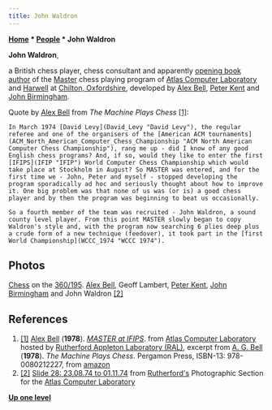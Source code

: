 ```yaml
---
title: John Waldron
---
```

**[Home](Home "Home") \* [People](People "People") \* John Waldron**


**John Waldron**,  

a British chess player, chess consultant and apparently [opening book author](Category:Opening_Book_Author "Category:Opening Book Author") of the [Master](Master "Master") chess playing program of [Atlas Computer Laboratory](Atlas_Computer_Laboratory "Atlas Computer Laboratory") and [Harwell](https://en.wikipedia.org/wiki/Atomic_Energy_Research_Establishment) at [Chilton, Oxfordshire](https://en.wikipedia.org/wiki/Chilton,_Oxfordshire), developed by [Alex Bell](Alex_Bell "Alex Bell"), [Peter Kent](Peter_Kent "Peter Kent") and [John Birmingham](John_Birmingham "John Birmingham").






Quote by [Alex Bell](Alex_Bell "Alex Bell") from *The Machine Plays Chess* <a id="cite-note-1" href="#cite-ref-1">[1]</a>:




```
In March 1974 [David Levy](David_Levy "David Levy"), the regular referee and one of the organisers of the [American ACM tournaments](ACM_North_American_Computer_Chess_Championship "ACM North American Computer Chess Championship"), rang me up - did I know of any good English chess programs? And, if so, would they like to enter the first [IFIPS](IFIP "IFIP") World Computer Chess Championship which would take place at Stockholm in August? So MASTER was entered, and for the first time we - John, Peter and myself - stopped developing the program sporadically ad hoc and seriously thought about how to improve it. One big problem was that none of us was (or is) a good chess player and by then the program was beginning to beat us occasionally.

```


```
So a fourth member of the team was recruited - John Waldron, a sound county level player. From this point MASTER slowly began to copy Waldron's style and, with the program now searching 6 plies deep plus a crude form of a new technique (feedover), it took part in the [first World Championship](WCCC_1974 "WCCC 1974"). 

```

## Photos


 [](http://www.chilton-computing.org.uk/gallery/ral/slide28.htm) 
[Chess](Master "Master") on the [360/195](IBM_360 "IBM 360"). [Alex Bell](Alex_Bell "Alex Bell"), Geoff Lambert, [Peter Kent](Peter_Kent "Peter Kent"), [John Birmingham](John_Birmingham "John Birmingham") and John Waldron <a id="cite-note-2" href="#cite-ref-2">[2]</a>



## References


1. <a id="cite-ref-1" href="#cite-note-1">[1]</a> [Alex Bell](Alex_Bell "Alex Bell") (**1978**). *[MASTER at IFIPS](http://www.chilton-computing.org.uk/acl/applications/cocoa/p008.htm)*. from [Atlas Computer Laboratory](Atlas_Computer_Laboratory "Atlas Computer Laboratory") hosted by [Rutherford Appleton Laboratory (RAL)](https://en.wikipedia.org/wiki/Rutherford_Appleton_Laboratory), excerpt from [A. G. Bell](Alex_Bell "Alex Bell") (**1978**). *The Machine Plays Chess*. Pergamon Press, ISBN-13: 978-0080212227, from [amazon](http://www.amazon.com/Machine-Plays-Chess-Pergamon/dp/0080212220)
2. <a id="cite-ref-2" href="#cite-note-2">[2]</a> [Slide 28: 23.08.74 to 01.11.74](http://www.chilton-computing.org.uk/gallery/ral/slide28.htm) from [Rutherford's](https://en.wikipedia.org/wiki/Rutherford_Appleton_Laboratory) Photographic Section for the [Atlas Computer Laboratory](Atlas_Computer_Laboratory "Atlas Computer Laboratory")

**[Up one level](People "People")**







 
